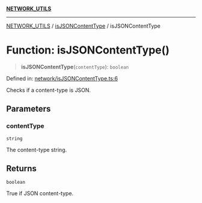 [**NETWORK_UTILS**](../../README.md)

***

[NETWORK_UTILS](../../README.md) / [isJSONContentType](../README.md) / isJSONContentType

# Function: isJSONContentType()

> **isJSONContentType**(`contentType`): `boolean`

Defined in: [network/isJSONContentType.ts:6](https://github.com/dailker/everyutil-js/blob/7799f3f003cb23f425be3f1c83c38483e2648188/src/network/isJSONContentType.ts#L6)

Checks if a content-type is JSON.

## Parameters

### contentType

`string`

The content-type string.

## Returns

`boolean`

True if JSON content-type.
